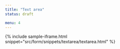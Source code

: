 ```yaml
---
title: "Text area"
status: draft

menu: 4
---
```


{% include sample-iframe.html snippet="src/form/snippets/textarea/textarea.html" %}
